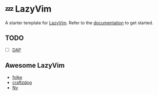 # 💤 LazyVim

A starter template for [LazyVim](https://github.com/LazyVim/LazyVim).
Refer to the [documentation](https://lazyvim.github.io/installation) to get started.

## TODO

- [ ] [DAP](https://www.lazyvim.org/extras/dap/core)

## Awesome LazyVim

- [folke](https://github.com/folke/dot/tree/master/nvim)
- [craftzdog](https://github.com/craftzdog/dotfiles-public/tree/master/.config/nvim)
- [Nv](https://github.com/appelgriebsch/Nv)
